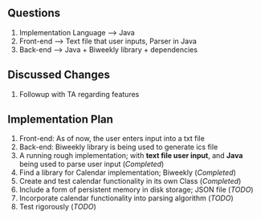 ## Questions
1. Implementation Language --> Java
2. Front-end --> Text file that user inputs, Parser in Java
3. Back-end --> Java + Biweekly library + dependencies

## Discussed Changes
1. Followup with TA regarding features

## Implementation Plan
1. Front-end: As of now, the user enters input into a txt file
2. Back-end: Biweekly library is being used to generate ics file
3. A running rough implementation; with **text file user input**, and **Java** being used to parse user input (_Completed_)
4. Find a library for Calendar implementation; Biweekly (_Completed_)
5. Create and test calendar functionality in its own Class (_Completed_)
6. Include a form of persistent memory in disk storage; JSON file (_TODO_)
7. Incorporate calendar functionality into parsing algorithm (_TODO_)
8. Test rigorously (_TODO_)